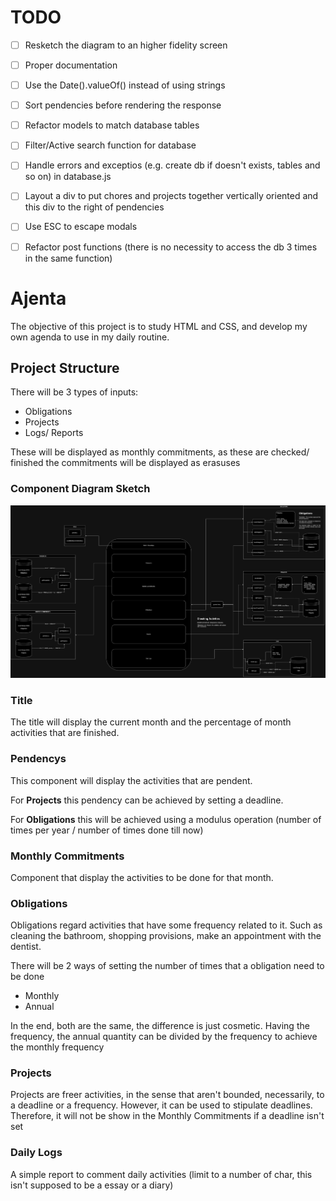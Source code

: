 # TODO
- [ ] Resketch the diagram to an higher fidelity screen
- [ ] Proper documentation
- [ ] Use the Date().valueOf() instead of using strings
- [ ] Sort pendencies before rendering the response
- [ ] Refactor models to match database tables
- [ ] Filter/Active search function for database
- [ ] Handle errors and exceptios (e.g. create db if doesn't exists, tables and so on) in database.js
- [ ] Layout a div to put chores and projects together vertically oriented and this div to the right of pendencies
- [ ] Use ESC to escape modals
- [ ] Refactor post functions (there is no necessity to access the db 3 times in the same function)
    

# Ajenta
The objective of this project is to study HTML and CSS, and develop my own agenda to use in my daily routine.

## Project Structure
There will be 3 types of inputs:
- Obligations
- Projects
- Logs/ Reports

These will be displayed as monthly commitments, as these are checked/ finished the commitments will be displayed as erasuses

### Component Diagram Sketch
![Project Structure.](https://github.com/vasakamoto/ajenta/blob/main/Ajenta.jpg)

### Title
The title will display the current month and the percentage of month activities that are finished.

### Pendencys
This component will display the activities that are pendent.

For **Projects** this pendency can be achieved by setting a deadline.

For **Obligations** this will be achieved using a modulus operation (number of times per year / number of times done till now)

### Monthly Commitments
Component that display the activities to be done for that month.

### Obligations
Obligations regard activities that have some frequency related to it. Such as cleaning the bathroom, shopping provisions, make an appointment with the dentist.

There will be 2 ways of setting the number of times that a obligation need to be done
- Monthly
- Annual

In the end, both are the same, the difference is just cosmetic. Having the frequency, the annual quantity can be divided by the frequency to achieve the monthly frequency

### Projects
Projects are freer activities, in the sense that aren't bounded, necessarily, to a deadline or a frequency. However, it can be used to stipulate deadlines. Therefore, it will not be show in the Monthly Commitments if a deadline isn't set

### Daily Logs
A simple report to comment daily activities (limit to a number of char, this isn't supposed to be a essay or a diary)
